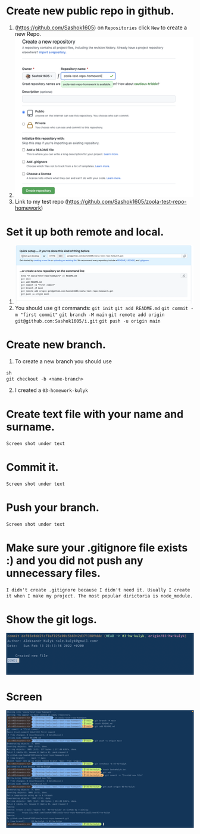 # Create new public repo in github.
  1. (https://github.com/Sashok1605) on `Repositories` click `New` to create a new Repo.
  2. ![Create repo screen](./screens/create-repo.png)
  3. Link to my test repo (https://github.com/Sashok1605/zoola-test-repo-homework)

# Set it up both remote and local.
  1. ![Both screen](./screens/both-repo.png)
  2. You should use git commands:
    `git init`
    `git add README.md`
    `git commit -m "first commit"`
    `git branch -M main`
    `git remote add origin git@github.com:Sashok1605/i.git`
    `git push -u origin main`

# Create new branch.
  1. To create a new branch you should use 
  ```
  sh
  git checkout -b <name-branch>
  ```
  2. I created a `03-homework-kulyk`

# Create text file with your name and surname.
    Screen shot under text 
# Commit it.
    Screen shot under text 
# Push your branch.
    Screen shot under text 
# Make sure your .gitignore file exists :) and you did not push any unnecessary files.
    I didn't create .gitignore because I didn't need it. Usually I create it when I make my project. The most popular dirictoria is node_module.

# Show the git logs.
![Screen-log-task00](./screens/screen-log.png)

# Screen
![Screen-task00](./screens/screen-task00.png)



